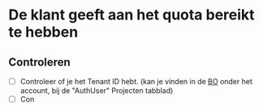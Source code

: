 <h1> De klant geeft aan het quota bereikt te hebben </h1>

<h2> Controleren </h2>

 - [ ]  Controleer of je het Tenant ID hebt. (kan je vinden in de [BO](https://bo.infra.cloudvps.com/) onder het account, bij de "AuthUser" Projecten tabblad)
  - [ ]  Con